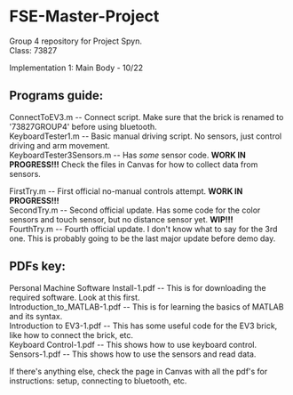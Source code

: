 # FSE-Master-Project
Group 4 repository for Project Spyn.  
Class: 73827
  
Implementation 1: Main Body - 10/22

## Programs guide:  
ConnectToEV3.m -- Connect script. Make sure that the brick is renamed to '73827GROUP4' before using bluetooth.  
KeyboardTester1.m -- Basic manual driving script. No sensors, just control driving and arm movement.  
KeyboardTester3Sensors.m -- Has *some* sensor code. **WORK IN PROGRESS!!!** Check the files in Canvas for how to collect data from sensors.  

FirstTry.m -- First official no-manual controls attempt. **WORK IN PROGRESS!!!**  
SecondTry.m -- Second official update. Has some code for the color sensors and touch sensor, but no distance sensor yet. **WIP!!!**  
FourthTry.m -- Fourth official update. I don't know what to say for the 3rd one. This is probably going to be the last major update before demo day.  

## PDFs key:  
Personal Machine Software Install-1.pdf -- This is for downloading the required software. Look at this first.  
Introduction_to_MATLAB-1.pdf -- This is for learning the basics of MATLAB and its syntax.  
Introduction to EV3-1.pdf -- This has some useful code for the EV3 brick, like how to connect the brick, etc.  
Keyboard Control-1.pdf -- This shows how to use keyboard control.  
Sensors-1.pdf -- This shows how to use the sensors and read data.  
  
If there's anything else, check the page in Canvas with all the pdf's for instructions: setup, connecting to bluetooth, etc.

